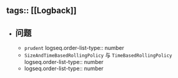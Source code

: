 tags:: [[Logback]]
---

- ## 问题
	- `prudent`
	  logseq.order-list-type:: number
	- `SizeAndTimeBasedRollingPolicy` 与 `TimeBasedRollingPolicy`
	  logseq.order-list-type:: number
	- logseq.order-list-type:: number